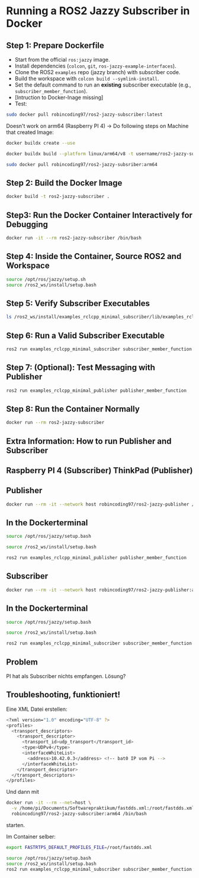 # Running a ROS2 Jazzy Subscriber in Docker

## Step 1: Prepare Dockerfile

- Start from the official `ros:jazzy` image.
- Install dependencies (`colcon`, `git`, `ros-jazzy-example-interfaces`).
- Clone the ROS2 `examples` repo (jazzy branch) with subscriber code.
- Build the workspace with `colcon build --symlink-install`.
- Set the default command to run an **existing** subscriber executable (e.g., `subscriber_member_function`).
- [Intruction to Docker-Inage missing]
- Test:
```bash
sudo docker pull robincoding97/ros2-jazzy-subscriber:latest
```
Doesn't work on arm64 (Raspberry PI 4) -> Do following steps on Machine that created Image:
```bash
docker buildx create --use
```
```bash
docker buildx build --platform linux/arm64/v8 -t username/ros2-jazzy-subscriber:arm64 --push .
```

```bash
sudo docker pull robincoding97/ros2-jazzy-subsriber:arm64
```

## Step 2: Build the Docker Image

```bash
docker build -t ros2-jazzy-subscriber .
```

## Step3: Run the Docker Container Interactively for Debugging
```bash
docker run -it --rm ros2-jazzy-subscriber /bin/bash
```
## Step 4:  Inside the Container, Source ROS2 and Workspace
```bash
source /opt/ros/jazzy/setup.sh
source /ros2_ws/install/setup.bash
```

## Step 5:  Verify Subscriber Executables
```bash
ls /ros2_ws/install/examples_rclcpp_minimal_subscriber/lib/examples_rclcpp_minimal_subscriber/
```
## Step 6: Run a Valid Subscriber Executable
```bash
ros2 run examples_rclcpp_minimal_subscriber subscriber_member_function
```

## Step 7: (Optional): Test Messaging with Publisher
```bash
ros2 run examples_rclcpp_minimal_publisher publisher_member_function
```

## Step 8: Run the Container Normally
```bash
docker run --rm ros2-jazzy-subscriber
```

## Extra Information: How to run Publisher and Subscriber
## Raspberry PI 4 (Subscriber) ThinkPad (Publisher)

## Publisher

```bash
docker run --rm -it --network host robincoding97/ros2-jazzy-publisher /bin/bash
```
## In the Dockerterminal

```bash
source /opt/ros/jazzy/setup.bash
```
```bash
source /ros2_ws/install/setup.bash
```

```bash
ros2 run examples_rclcpp_minimal_publisher publisher_member_function
```

## Subscriber
```bash
docker run --rm -it --network host robincoding97/ros2-jazzy-publisher:arm64 /bin/bash
```
## In the Dockerterminal

```bash
source /opt/ros/jazzy/setup.bash
```

```bash
source /ros2_ws/install/setup.bash
```

```bash
ros2 run examples_rclcpp_minimal_subscriber subscriber_member_function
```
## Problem
PI hat als Subscriber nichts empfangen. Lösung?
## Troubleshooting, funktioniert!
Eine XML Datei erstellen:
```bash
<?xml version="1.0" encoding="UTF-8" ?>
<profiles>
  <transport_descriptors>
    <transport_descriptor>
      <transport_id>udp_transport</transport_id>
      <type>UDPv4</type>
      <interfaceWhiteList>
        <address>10.42.0.3</address> <!-- bat0 IP vom Pi -->
      </interfaceWhiteList>
    </transport_descriptor>
  </transport_descriptors>
</profiles>
```
Und dann mit

```bash
docker run -it --rm --net=host \
  -v /home/pi/Documents/Softwarepraktikum/fastdds.xml:/root/fastdds.xml \
  robincoding97/ros2-jazzy-subscriber:arm64 /bin/bash
```
starten.

Im Container selber:
```bash
export FASTRTPS_DEFAULT_PROFILES_FILE=/root/fastdds.xml

source /opt/ros/jazzy/setup.bash
source /ros2_ws/install/setup.bash
ros2 run examples_rclcpp_minimal_subscriber subscriber_member_function
```

